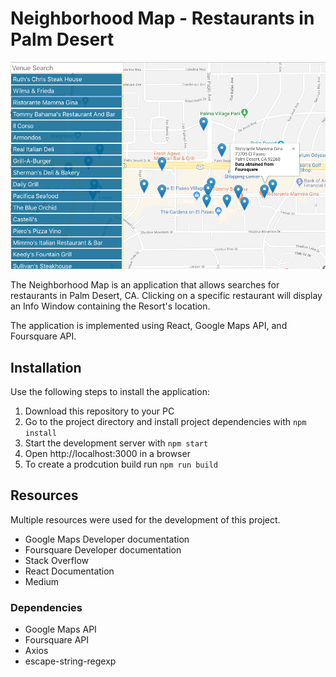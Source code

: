 # Neighborhood Map - Restaurants in Palm Desert

![Image of Neighborhood Map](neighborhood_map.png)

The Neighborhood Map is an application that allows searches for restaurants in Palm Desert, CA.  Clicking on a specific restaurant will display an Info Window containing the Resort's location.

The application is implemented using React, Google Maps API, and Foursquare API.

## Installation

Use the following steps to install the application:

1. Download this repository to your PC
2. Go to the project directory and install project dependencies with `npm install`
3. Start the development server with `npm start`
4. Open http://localhost:3000 in a browser
5. To create a prodcution build run `npm run build`

## Resources

Multiple resources were used for the development of this project.

* Google Maps Developer documentation
* Foursquare Developer documentation
* Stack Overflow
* React Documentation
* Medium

### Dependencies

* Google Maps API
* Foursquare API
* Axios
* escape-string-regexp
